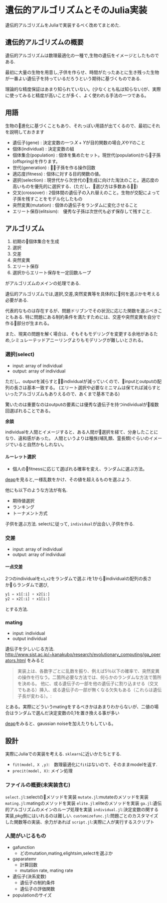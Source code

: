 # 遺伝的アルゴリズムとそのJulia実装

遺伝的アルゴリズムをJuliaで実装するべく改めてまとめた.

## 遺伝的アルゴリズムの概要
遺伝的アルゴリズムは数理最適化の一種で,生物の遺伝をイメージとしたものである.

最初に大量の生物を用意し,子供を作らせ、時間がたったあとに生き残った生物が一番よい遺伝子を持っているだろうという期待に基づくものである.

理論的な精度保証はあまり知られていない。(少なくとも私は知らない)が、実際に使ってみると精度が高いことが多く、よく使われる手法の一つである。

## 用語
生物の進化に基づくこともあり、それっぽい用語が出てくるので、最初にそれを説明しておきます

- 遺伝子(gene) : 決定変数の一つ.$X + Y$が目的関数の場合,$X$や$Y$のこと
- 個体(individual) : 決定変数の組
- 個体集合(population) : 個体を集めたセット。現世代(population)から子孫(offspring)を作ります。
- 世代(generation) : 子孫を作る操作回数
- 適応度(fitness) : 個体に対する目的関数の値。
- 選択(selection) : 現世代から次世代の生成に向けた淘汰のこと。適応度の高いものを優先的に選択する、(ただし、選び方は多数ある)
- 交叉(crossover) : 2個体間の遺伝子の入れ替えのこと。生物が交配によって子孫を残すことをモデル化したもの
- 突然変異(mutation) : 個体の遺伝子をランダムに変化させること
- エリート保存(elitsism):　優秀な子孫は次世代も必ず保存して残すこと.

## アルゴリズム

1. 初期の個体集合を生成
1. 選択
1. 交差
1. 突然変異
1. エリート保存
1. 選択からエリート保存を一定回数ループ

がアルゴリズムのメインの処理である.

遺伝的アルゴリズムでは,選択,交差,突然変異等を具体的に何を選ぶかを考える必要がある.

代表的なものは存在するが、問題ドリブンでその状況に応じた関数を選ぶべきこともある.
特に問題にある制約条件を満たすためには、交差や突然変異を自分で作る部分が生まれる。

また、現実の問題を解く場合は、そもそもモデリングを変更する余地があるため,シミュレーテッドアニーリングよりもモデリングが難しいとされる。


### 選択(select)
- input: array of individual
- output: array of individual

ただし、outputを減らすとindividualが減っていくので、inputとoutputの配列の長さは基本一致する。
(エリート選択や必要なミニマムは保てれば減らすといったアルゴリズムもありえるので、あくまで基本である)

驚いたのは重要なのはoutputの要素には優秀な遺伝子を持つindividualが複数回選ばれることである。

__余談__

individualを人間とイメージすると、ある人間が選択を経て、分身したことになり、違和感があった。
人間というよりは種族(哺乳類、霊長類)ぐらいのイメージでいると自然かもしれない。

#### ルーレット選択
- 個人のfitnessに応じて選ばれる確率を変え、ランダムに選ぶ方法。

[deap](https://github.com/DEAP/deap/blob/master/deap/tools/selection.py#L94)を見ると,一様乱数をかけ、その値を超えるものを選ぶよう.

他にも以下のような方法が有名.
- 期待値選択
- ランキング
- トーナメント方式

子供を選ぶ方法.
selectに従って, `individual`が出会い,子供を作る.

### 交差
- input: array of individual
- output: array of individual

#### 一点交差
2つのindividualを`x1`,`x2`をランダムで選ぶ
$i$を1からindividualの配列の長さからランダムで選び,
```python
y1 = x1[:i] + x2[i:]
y2 = x2[:i] + x1[i:]
```
とする方法.


### mating
- input: individual
- output individual

遺伝子を少しいじる方法.
http://www.sist.ac.jp/~kanakubo/research/evolutionary_computing/ga_operators.html
をみると

> 実装上は、各数字ごとに乱数を振り、例えば5％以下の確率で、突然変異の操作を行なう。二箇所必要な方法では、何らかのランダムな方法で箇所を決める。
他に、或る遺伝子の一部を他の遺伝子に割り込ませる（交叉でもある）挿入、或る遺伝子の一部が無くなる欠失もある（これらは遺伝子長が変わる）。:


とある。実際にどういうmatingをするべきかはあまりわからないが、二値の場合はランダムで選んだ決定変数の0,1を置き換える事が多い

[deap](https://github.com/DEAP/deap/blob/master/deap/tools/mutation.py)をみると、gaussian noiseを加えたりもしている。

## 設計
実際にJuliaでの実装を考える.
`sklearn`に近いかたちとする.

- `fit(model, X ,y)`:　数理最適化に`fit`はないので、そのままmodelを返す.
- `precit(model, X)`: メイン処理

### ファイルの概要(未実装含む)
`select.jl`:selectのメソッドを実装
`mutate.jl`:mutateのメソッドを実装
`mating.jl`:matingのメソッドを実装
`elite.jl`:eliteのメソッドを実装
`ga.jl`:遺伝的アルゴリズムのメインのループ処理を実装
`individual.jl`:決定変数の関する実装,pkg側にはいれるのは難しい.
`customizefunc.jl`:問題ごとのカスタマイズした関数等の実装、余力があれば
`script.jl`:実際に人が実行するスクリプト


### 人間がいじるもの
- gafunction
  - どのmutation,mating,elightsim,selectを選ぶか
- gaparatemr
  - 計算回数
  - mutation rate, mating rate
- 遺伝子(決系変数)
  - 遺伝子の制約条件
  - 遺伝子の評価関数
- populationのサイズ
